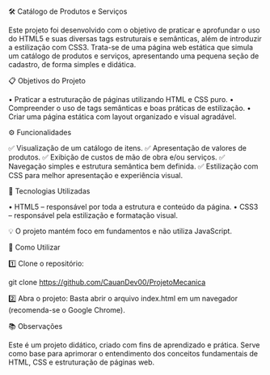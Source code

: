 🛠️ Catálogo de Produtos e Serviços

Este projeto foi desenvolvido com o objetivo de praticar e aprofundar o uso do HTML5 e suas diversas tags estruturais e semânticas, além de introduzir a estilização com CSS3.
Trata-se de uma página web estática que simula um catálogo de produtos e serviços, apresentando uma pequena seção de cadastro, de forma simples e didática.

📋 Objetivos do Projeto

• Praticar a estruturação de páginas utilizando HTML e CSS puro.
• Compreender o uso de tags semânticas e boas práticas de estilização.
• Criar uma página estática com layout organizado e visual agradável.

⚙️ Funcionalidades

✅ Visualização de um catálogo de itens.
✅ Apresentação de valores de produtos.
✅ Exibição de custos de mão de obra e/ou serviços.
✅ Navegação simples e estrutura semântica bem definida.
✅ Estilização com CSS para melhor apresentação e experiência visual.

🧱 Tecnologias Utilizadas

• HTML5 – responsável por toda a estrutura e conteúdo da página.
• CSS3 – responsável pela estilização e formatação visual.

💡 O projeto mantém foco em fundamentos e não utiliza JavaScript.

🚀 Como Utilizar

1️⃣ Clone o repositório:

git clone https://github.com/CauanDev00/ProjetoMecanica


2️⃣ Abra o projeto:
Basta abrir o arquivo index.html em um navegador (recomenda-se o Google Chrome).

📚 Observações

Este é um projeto didático, criado com fins de aprendizado e prática.
Serve como base para aprimorar o entendimento dos conceitos fundamentais de HTML, CSS e estruturação de páginas web.

